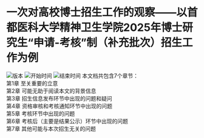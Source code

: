 # 一次对高校博士招生工作的观察——以首都医科大学精神卫生学院2025年博士研究生“申请-考核”制（补充批次）招生工作为例
<img src="https://img.shields.io/badge/版本-1.0.0-blue" alt="版本" />
<img src="https://img.shields.io/badge/开始时间-2025年6月13日-orange" alt="开始时间" />
<img src="https://img.shields.io/badge/结束时间-2025年6月16日-green" alt="结束时间" />
本文档共包含7个章节：<br>
第1章 至关重要的立意<br>
第2章 可能无助于阅读本文的背景信息<br>
第3章 招生信息发布环节中出现的问题和疑问<br>
第4章 资格审核和考核通知环节中出现的问题<br>
第5章 考核环节中出现的问题<br>
第6章 考核后（主要是结果公示）环节中出现的问题<br>
第7章 其他可能与本次招生无关的问题<br>
